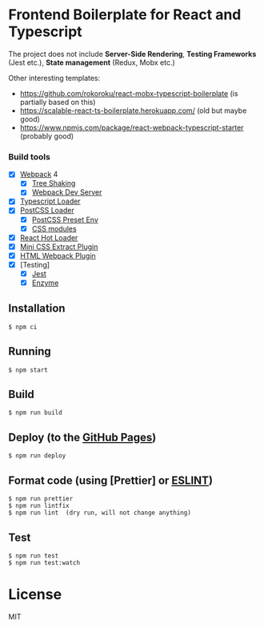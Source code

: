# Frontend Boilerplate for React and Typescript

The project does not include **Server-Side Rendering**, **Testing Frameworks** (Jest etc.), **State management** (Redux, Mobx etc.)

Other interesting templates:

-   https://github.com/rokoroku/react-mobx-typescript-boilerplate (is partially based on this)
-   https://scalable-react-ts-boilerplate.herokuapp.com/ (old but maybe good)
-   https://www.npmjs.com/package/react-webpack-typescript-starter (probably good)

### Build tools

-   [x] [Webpack](https://webpack.github.io) 4
    -   [x] [Tree Shaking](https://medium.com/@Rich_Harris/tree-shaking-versus-dead-code-elimination-d3765df85c80)
    -   [x] [Webpack Dev Server](https://github.com/webpack/webpack-dev-server)
-   [x] [Typescript Loader](https://github.com/TypeStrong/ts-loader)
-   [x] [PostCSS Loader](https://github.com/postcss/postcss-loader)
    -   [x] [PostCSS Preset Env](https://preset-env.cssdb.org/)
    -   [x] [CSS modules](https://github.com/css-modules/css-modules)
-   [x] [React Hot Loader](https://github.com/gaearon/react-hot-loader)
-   [x] [Mini CSS Extract Plugin](https://github.com/webpack-contrib/mini-css-extract-plugin)
-   [x] [HTML Webpack Plugin](https://github.com/ampedandwired/html-webpack-plugin)
-   [x] [Testing]
    -   [x] [Jest](https://jestjs.io/)
    -   [x] [Enzyme](https://enzymejs.github.io/enzyme/)

## Installation

```
$ npm ci
```

## Running

```
$ npm start
```

## Build

```
$ npm run build
```

## Deploy (to the [GitHub Pages](https://pages.github.com/))

```
$ npm run deploy
```

## Format code (using [Prettier] or [ESLINT](https://github.com/prettier/prettier))

```
$ npm run prettier
$ npm run lintfix
$ npm run lint  (dry run, will not change anything)
```

## Test

```
$ npm run test
$ npm run test:watch
```

# License

MIT
